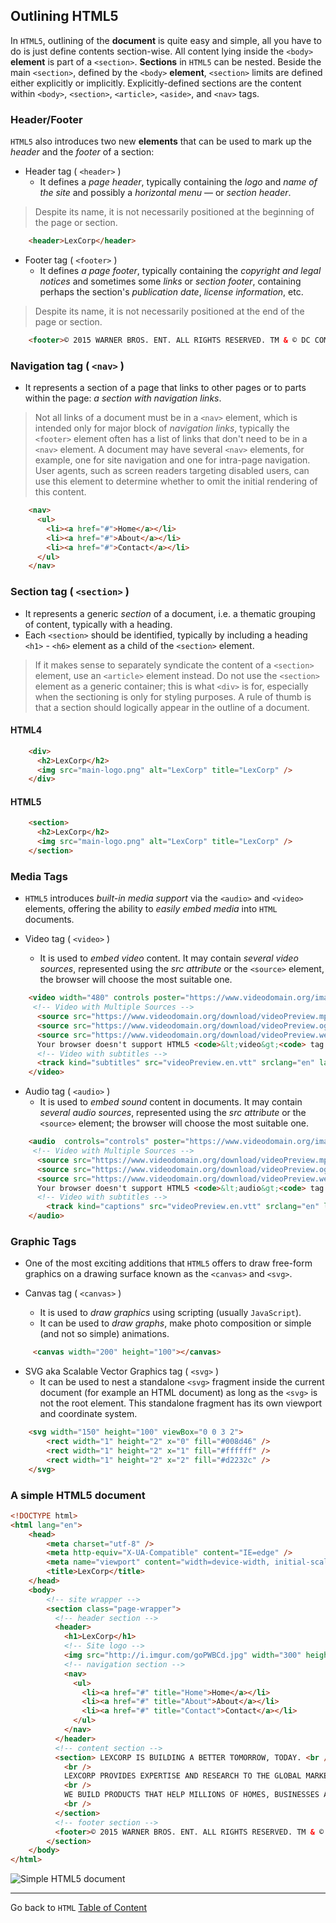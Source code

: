 ## Outlining HTML5

In `HTML5`, outlining of the **document** is quite easy and simple, all you have to do is just define contents section-wise. All content lying inside the `<body>` **element** is part of a `<section>`. **Sections** in `HTML5` can be nested. Beside the main `<section>`, defined by the `<body>` **element**, `<section>` limits are defined either explicitly or implicitly. Explicitly-defined sections are the content within `<body>`,  `<section>`,  `<article>`,  `<aside>`, and `<nav>` tags.

### Header/Footer

`HTML5` also introduces two new **elements** that can be used to mark up the *header* and the *footer* of a section:

- Header tag ( `<header>` )
  - It defines a *page header*, typically containing the *logo* and *name of the site* and possibly a *horizontal menu* — or *section header*.

> Despite its name, it is not necessarily positioned at the beginning of the page or section.

```html
	<header>LexCorp</header>
```

- Footer tag ( `<footer>` )
	- It defines *a page footer*, typically containing the *copyright and legal notices* and sometimes some *links* or *section footer*, containing perhaps the section's *publication date*, *license information*, etc.

> Despite its name, it is not necessarily positioned at the end of the page or section.


```html
	<footer>© 2015 WARNER BROS. ENT. ALL RIGHTS RESERVED. TM & © DC COMICS.</footer>
```

### Navigation tag ( `<nav>` )
- It represents a section of a page that links to other pages or to parts within the page: *a section with navigation links*.

> Not all links of a document must be in a `<nav>` element, which is intended only for major block of *navigation links*, typically the `<footer>` element often has a list of links that don't need to be in a `<nav>` element.
> A document may have several `<nav>` elements, for example, one for site navigation and one for intra-page navigation.
> User agents, such as screen readers targeting disabled users, can use this element to determine whether to omit the initial rendering of this content.


```html
	<nav>
	  <ul>
		<li><a href="#">Home</a></li>
		<li><a href="#">About</a></li>
		<li><a href="#">Contact</a></li>
	  </ul>
	</nav>
```

### Section tag ( `<section>` )

- It represents a generic *section* of a document, i.e. a thematic grouping of content, typically with a heading. 
- Each `<section>` should be identified, typically by including a heading `<h1>` - `<h6>` element as a child of the `<section>` element.

> If it makes sense to separately syndicate the content of a `<section>` element, use an `<article>` element instead.
> Do not use the `<section>` element as a generic container; this is what `<div>` is for, especially when the sectioning is only for styling purposes. 
> A rule of thumb is that a section should logically appear in the outline of a document.

#### HTML4

```html
	<div>
	  <h2>LexCorp</h2>
	  <img src="main-logo.png" alt="LexCorp" title="LexCorp" />
	</div>
```

#### HTML5

```html
	<section>
	  <h2>LexCorp</h2>
	  <img src="main-logo.png" alt="LexCorp" title="LexCorp" />
	</section>
```

### Media Tags

- `HTML5` introduces *built-in media support* via the `<audio>` and `<video>` elements, offering the ability to *easily embed media* into `HTML` documents.


- Video tag ( `<video>` )
 	- It is used to *embed video* content. It may contain *several video sources*, represented using the *src attribute* or the `<source>` element, the browser will choose the most suitable one.


```html
	<video width="480" controls poster="https://www.videodomain.org/images/videoPreview.gif" >
	 <!-- Video with Multiple Sources -->
	  <source src="https://www.videodomain.org/download/videoPreview.mp4" type="video/mp4">
	  <source src="https://www.videodomain.org/download/videoPreview.ogv" type="video/ogg">
	  <source src="https://www.videodomain.org/download/videoPreview.webm" type="video/webm">
	  Your browser doesn't support HTML5 <code>&lt;video&gt;<code> tag.
	  <!-- Video with subtitles -->
	  <track kind="subtitles" src="videoPreview.en.vtt" srclang="en" label="English">
	</video>
```

- Audio tag ( `<audio>` )
	- It is used to *embed sound* content in documents. It may contain *several audio sources*, represented using the *src attribute* or the `<source>` element; the browser will choose the most suitable one.

```html
	<audio  controls="controls" poster="https://www.videodomain.org/images/videoPreview.gif" >
	 <!-- Video with Multiple Sources -->
	  <source src="https://www.videodomain.org/download/videoPreview.mp4" type="video/mp4">
	  <source src="https://www.videodomain.org/download/videoPreview.ogv" type="video/ogg">
	  <source src="https://www.videodomain.org/download/videoPreview.webm" type="video/webm">
	  Your browser doesn't support HTML5 <code>&lt;audio&gt;<code> tag.
	  <!-- Video with subtitles -->
	    <track kind="captions" src="videoPreview.en.vtt" srclang="en" label="English">
	</audio>
```


### Graphic Tags
- One of the most exciting additions that `HTML5` offers to draw free-form graphics on a drawing surface known as the `<canvas>` and `<svg>`.

- Canvas tag ( `<canvas>` )
	- It is used to *draw graphics* using scripting (usually `JavaScript`).
	- It can be used to *draw graphs*, make photo composition or simple (and not so simple) animations.

```html
	 <canvas width="200" height="100"></canvas> 
```


- SVG aka Scalable Vector Graphics tag ( `<svg>` )
    - It can be used to nest a standalone `<svg>` fragment inside the current document (for example an HTML document) as long as the `<svg>` is not the root element. This standalone fragment has its own viewport and coordinate system.

```html
	<svg width="150" height="100" viewBox="0 0 3 2">
    	<rect width="1" height="2" x="0" fill="#008d46" />
    	<rect width="1" height="2" x="1" fill="#ffffff" />
    	<rect width="1" height="2" x="2" fill="#d2232c" />
  	</svg>
```

### A simple HTML5 document

```html
<!DOCTYPE html>
<html lang="en">
	<head>
		<meta charset="utf-8" />
		<meta http-equiv="X-UA-Compatible" content="IE=edge" />
		<meta name="viewport" content="width=device-width, initial-scale=1" />
		<title>LexCorp</title>
	</head>
	<body>
		<!-- site wrapper -->
		<section class="page-wrapper"> 
		  <!-- header section -->
		  <header>
		    <h1>LexCorp</h1>
		    <!-- Site logo -->
		    <img src="http://i.imgur.com/goPWBCd.jpg" width="300" height="45" alt="LexCorp" title="LexCorp" />
		    <!-- navigation section -->
		    <nav>
		      <ul>
		        <li><a href="#" title="Home">Home</a></li>
		        <li><a href="#" title="About">About</a></li>
		        <li><a href="#" title="Contact">Contact</a></li>
		      </ul>
		    </nav>
		  </header>
		  <!-- content section -->
		  <section> LEXCORP IS BUILDING A BETTER TOMORROW, TODAY. <br />
		    <br />
		    LEXCORP PROVIDES EXPERTISE AND RESEARCH TO THE GLOBAL MARKETPLACE AND CROSS-INDUSTRY INNOVATIONS THAT TRANSFORM AND INSPIRE. <br />
		    <br />
		    WE BUILD PRODUCTS THAT HELP MILLIONS OF HOMES, BUSINESSES AND GOVERNMENTS WORK BETTER. <br />
		    <br />
		  </section>
		  <!-- footer section -->
		  <footer>© 2015 WARNER BROS. ENT. ALL RIGHTS RESERVED. TM & © DC COMICS.</footer>
		</section>
	</body>
</html>
```

![Simple HTML5 document](http://i.imgur.com/nFThGcb.jpg)

----
Go back to `HTML` [Table of Content](html.md)